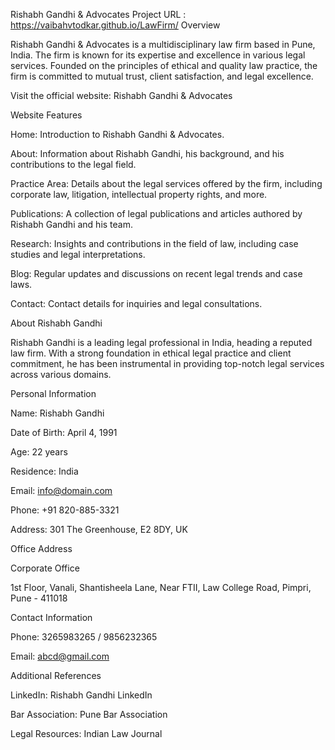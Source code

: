 Rishabh Gandhi & Advocates
Project URL : https://vaibahvtodkar.github.io/LawFirm/
Overview

Rishabh Gandhi & Advocates is a multidisciplinary law firm based in Pune, India. The firm is known for its expertise and excellence in various legal services. Founded on the principles of ethical and quality law practice, the firm is committed to mutual trust, client satisfaction, and legal excellence.

Visit the official website: Rishabh Gandhi & Advocates

Website Features

Home: Introduction to Rishabh Gandhi & Advocates.

About: Information about Rishabh Gandhi, his background, and his contributions to the legal field.

Practice Area: Details about the legal services offered by the firm, including corporate law, litigation, intellectual property rights, and more.

Publications: A collection of legal publications and articles authored by Rishabh Gandhi and his team.

Research: Insights and contributions in the field of law, including case studies and legal interpretations.

Blog: Regular updates and discussions on recent legal trends and case laws.

Contact: Contact details for inquiries and legal consultations.

About Rishabh Gandhi

Rishabh Gandhi is a leading legal professional in India, heading a reputed law firm. With a strong foundation in ethical legal practice and client commitment, he has been instrumental in providing top-notch legal services across various domains.

Personal Information

Name: Rishabh Gandhi

Date of Birth: April 4, 1991

Age: 22 years

Residence: India

Email: info@domain.com

Phone: +91 820-885-3321

Address: 301 The Greenhouse, E2 8DY, UK

Office Address

Corporate Office

1st Floor, Vanali, Shantisheela Lane, Near FTII, Law College Road, Pimpri, Pune - 411018

Contact Information

Phone: 3265983265 / 9856232365

Email: abcd@gmail.com

Additional References

LinkedIn: Rishabh Gandhi LinkedIn

Bar Association: Pune Bar Association

Legal Resources: Indian Law Journal

